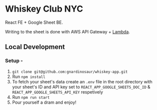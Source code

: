 # Whiskey Club NYC

React FE + Google Sheet BE.

Writing to the sheet is done with AWS API Gateway + [Lambda]().

## Local Development
### Setup -
1. `git clone git@github.com:gnardinosaur/whiskey-app.git`
2. Run `npm install`
3. To fetch your sheet's data create an `.env` file in the root directory with your sheet's ID and API key set to `REACT_APP_GOOGLE_SHEETS_DOC_ID` & `REACT_APP_GOOGLE_SHEETS_API_KEY` respetively
4. Run `npm run start`
5. Pour yourself a dram and enjoy!


